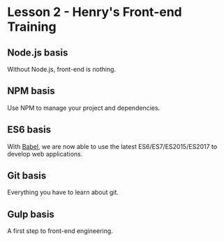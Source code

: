 # Lesson 2 - Henry's Front-end Training

## Node.js basis
Without Node.js, front-end is nothing.

## NPM basis
Use NPM to manage your project and dependencies.

## ES6 basis
With [Babel](http://babeljs.io/), we are now able to use the latest ES6/ES7/ES2015/ES2017 to develop web applications.

## Git basis
Everything you have to learn about git.

## Gulp basis
A first step to front-end engineering.
